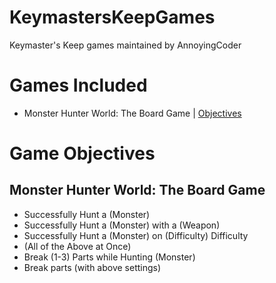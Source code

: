 # KeymastersKeepGames
Keymaster's Keep games maintained by AnnoyingCoder

# Games Included
- Monster Hunter World: The Board Game | [Objectives](#monster-hunter-world-the-board-game)

# Game Objectives
## Monster Hunter World: The Board Game
- Successfully Hunt a (Monster)
- Successfully Hunt a (Monster) with a (Weapon)
- Successfully Hunt a (Monster) on (Difficulty) Difficulty
- (All of the Above at Once)
- Break (1-3) Parts while Hunting (Monster)
- Break parts (with above settings)